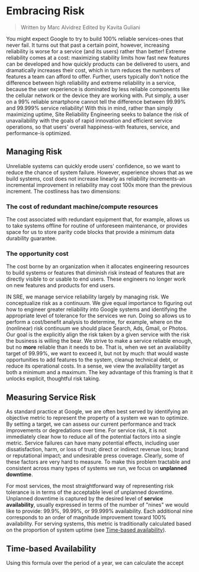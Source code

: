 # Embracing Risk

> Written by Marc Alvidrez
> Edited by Kavita Guliani

You might expect Google to try to build 100% reliable services-ones that
never fail. It turns out that past a certain point, however, increasing
reliability is worse for a service (and its users) rather than better!
Extreme reliability comes at a cost: maximizing stability limits how fast
new features can be developed and how quickly products can be delivered
to users, and dramatically increases their cost, which in turn reduces
the numbers of features a team can afford to offer. Further, users
typically don't notice the difference between high reliability and
extreme reliability in a service, because the user experience is
dominated by less reliable components like the cellular network or the
device they are working with. Put simply, a user on a 99% reliable
smartphone cannot tell the difference between 99.99% and 99.999% service
reliability! With this in mind, rather than simply maximizing uptime,
Site Reliability Engineering seeks to balance the risk of unavailability
with the goals of rapid innovation and efficient service operations, so
that users' overall happiness-with features, service, and performance-is
optimized.

## Managing Risk

Unreliable systems can quickly erode users' confidence, so we want to
reduce the chance of system failure. However, experience shows that as
we build systems, cost does not increase linearly as reliability
increments-an incremental improvement in reliability may cost 100x more
than the previous increment. The costliness has two dimensions:

### The cost of redundant machine/compute resources

  The cost associated with redundant equipment that, for example, allows
  us to take systems offline for routine of unforeseen maintenance, or
  provides space for us to store parity code blocks that provide a
  minimum data durability guarantee.

###  The opportunity cost

  The cost borne by an organization when it allocates engineering
  resources to build systems or features that diminish risk instead of
  features that are directly visible to or usable to end users. These
  engineers no longer work on new features and products for end users.

IN SRE, we manage service reliability largely by managing risk. We
conceptualize risk as a continuum. We give equal importance to figuring
out how to engineer greater reliability into Google systems and
identifying the appropriate level of tolerance for the services we run.
Doing so allows us to perform a cost/benefit analysis to determine, for
example, where on the (nonlinear) risk continuum we should place Search,
Ads, Gmail, or Photos. Our goal is the explicitly align the risk taken
by a given service with the risk the business is willing the bear. We
strive to make a service reliable enough, but no **more** reliable than
it needs to be. That is, when we set an availability target of 99.99%,
we want to exceed it, but not by much: that would waste opportunities to
add features to the system, cleanup technical debt, or reduce its
operational costs. In a sense, we view the availability target as both a
minimum and a maximum. The key advantage of this framing is that it
unlocks explicit, thoughtful risk taking.

## Measuring Service Risk

As standard practice at Google, we are often best served by identifying
an objective metric to represent the property of a system we wan to
optimize. By setting a target, we can assess our current performance and
track improvements or degredations over time. For service risk, it is
not immediately clear how to reduce all of the potential factors into a
single metric. Service failures can have many potential effects,
including user dissatisfaction, harm, or loss of trust; direct or
indirect revenue loss; brand or reputational impact; and undesirable
press coverage. Clearly, some of these factors are very hard to measure.
To make this problem tractable and consistent across many types of
systems we run, we focus on **unplanned downtime**.

For most services, the most straightforward way of representing risk
tolerance is in terms of the acceptable level of unplanned downtime.
Unplanned downtime is captured by the desired level of **service
availability**, usually expressed in terms of the number of "nines" we
would like to provide: 99.9%, 99.99%, or 99.999% availability. Each
additional nine corresponds to an order of magnitude improvement toward
100% availability. For serving systems, this metric is traditionally
calculated based on the proportion of system uptime (see [Time-based
availability](https://sre.google/sre-book/embracing-risk/#risk-management_measuring-service-risk_time-availability-equation)).

## Time-based Availability

Using this formula over the period of a year, we can calculate the
accept
